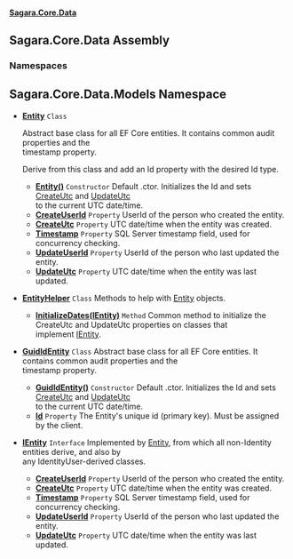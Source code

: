 #### [Sagara.Core.Data](index.md 'index')

## Sagara.Core.Data Assembly
### Namespaces

<a name='Sagara.Core.Data.Models'></a>

## Sagara.Core.Data.Models Namespace
- **[Entity](Sagara.Core.Data.Models.Entity.md 'Sagara.Core.Data.Models.Entity')** `Class`   
    
  Abstract base class for all EF Core entities. It contains common audit properties and the   
              timestamp property.  
    
  Derive from this class and add an Id property with the desired Id type.
  - **[Entity()](Sagara.Core.Data.Models.Entity.md#Sagara.Core.Data.Models.Entity.Entity() 'Sagara.Core.Data.Models.Entity.Entity()')** `Constructor` Default .ctor. Initializes the Id and sets [CreateUtc](Sagara.Core.Data.Models.Entity.md#Sagara.Core.Data.Models.Entity.CreateUtc 'Sagara.Core.Data.Models.Entity.CreateUtc') and [UpdateUtc](Sagara.Core.Data.Models.Entity.md#Sagara.Core.Data.Models.Entity.UpdateUtc 'Sagara.Core.Data.Models.Entity.UpdateUtc')  
    to the current UTC date/time.
  - **[CreateUserId](Sagara.Core.Data.Models.Entity.md#Sagara.Core.Data.Models.Entity.CreateUserId 'Sagara.Core.Data.Models.Entity.CreateUserId')** `Property` UserId of the person who created the entity.
  - **[CreateUtc](Sagara.Core.Data.Models.Entity.md#Sagara.Core.Data.Models.Entity.CreateUtc 'Sagara.Core.Data.Models.Entity.CreateUtc')** `Property` UTC date/time when the entity was created.
  - **[Timestamp](Sagara.Core.Data.Models.Entity.md#Sagara.Core.Data.Models.Entity.Timestamp 'Sagara.Core.Data.Models.Entity.Timestamp')** `Property` SQL Server timestamp field, used for concurrency checking.
  - **[UpdateUserId](Sagara.Core.Data.Models.Entity.md#Sagara.Core.Data.Models.Entity.UpdateUserId 'Sagara.Core.Data.Models.Entity.UpdateUserId')** `Property` UserId of the person who last updated the entity.
  - **[UpdateUtc](Sagara.Core.Data.Models.Entity.md#Sagara.Core.Data.Models.Entity.UpdateUtc 'Sagara.Core.Data.Models.Entity.UpdateUtc')** `Property` UTC date/time when the entity was last updated.
- **[EntityHelper](Sagara.Core.Data.Models.EntityHelper.md 'Sagara.Core.Data.Models.EntityHelper')** `Class` Methods to help with [Entity](Sagara.Core.Data.Models.Entity.md 'Sagara.Core.Data.Models.Entity') objects.
  - **[InitializeDates(IEntity)](Sagara.Core.Data.Models.EntityHelper.md#Sagara.Core.Data.Models.EntityHelper.InitializeDates(Sagara.Core.Data.Models.IEntity) 'Sagara.Core.Data.Models.EntityHelper.InitializeDates(Sagara.Core.Data.Models.IEntity)')** `Method` Common method to initialize the CreateUtc and UpdateUtc properties on classes that  
    implement [IEntity](Sagara.Core.Data.Models.IEntity.md 'Sagara.Core.Data.Models.IEntity').
- **[GuidIdEntity](Sagara.Core.Data.Models.GuidIdEntity.md 'Sagara.Core.Data.Models.GuidIdEntity')** `Class` Abstract base class for all EF Core entities. It contains common audit properties and the   
  timestamp property.
  - **[GuidIdEntity()](Sagara.Core.Data.Models.GuidIdEntity.md#Sagara.Core.Data.Models.GuidIdEntity.GuidIdEntity() 'Sagara.Core.Data.Models.GuidIdEntity.GuidIdEntity()')** `Constructor` Default .ctor. Initializes the Id and sets [CreateUtc](Sagara.Core.Data.Models.Entity.md#Sagara.Core.Data.Models.Entity.CreateUtc 'Sagara.Core.Data.Models.Entity.CreateUtc') and [UpdateUtc](Sagara.Core.Data.Models.Entity.md#Sagara.Core.Data.Models.Entity.UpdateUtc 'Sagara.Core.Data.Models.Entity.UpdateUtc')  
    to the current UTC date/time.
  - **[Id](Sagara.Core.Data.Models.GuidIdEntity.md#Sagara.Core.Data.Models.GuidIdEntity.Id 'Sagara.Core.Data.Models.GuidIdEntity.Id')** `Property` The Entity's unique id (primary key). Must be assigned by the client.
- **[IEntity](Sagara.Core.Data.Models.IEntity.md 'Sagara.Core.Data.Models.IEntity')** `Interface` Implemented by [Entity](Sagara.Core.Data.Models.Entity.md 'Sagara.Core.Data.Models.Entity'), from which all non-Identity entities derive, and also by  
  any IdentityUser<T>-derived classes.
  - **[CreateUserId](Sagara.Core.Data.Models.IEntity.md#Sagara.Core.Data.Models.IEntity.CreateUserId 'Sagara.Core.Data.Models.IEntity.CreateUserId')** `Property` UserId of the person who created the entity.
  - **[CreateUtc](Sagara.Core.Data.Models.IEntity.md#Sagara.Core.Data.Models.IEntity.CreateUtc 'Sagara.Core.Data.Models.IEntity.CreateUtc')** `Property` UTC date/time when the entity was created.
  - **[Timestamp](Sagara.Core.Data.Models.IEntity.md#Sagara.Core.Data.Models.IEntity.Timestamp 'Sagara.Core.Data.Models.IEntity.Timestamp')** `Property` SQL Server timestamp field, used for concurrency checking.
  - **[UpdateUserId](Sagara.Core.Data.Models.IEntity.md#Sagara.Core.Data.Models.IEntity.UpdateUserId 'Sagara.Core.Data.Models.IEntity.UpdateUserId')** `Property` UserId of the person who last updated the entity.
  - **[UpdateUtc](Sagara.Core.Data.Models.IEntity.md#Sagara.Core.Data.Models.IEntity.UpdateUtc 'Sagara.Core.Data.Models.IEntity.UpdateUtc')** `Property` UTC date/time when the entity was last updated.